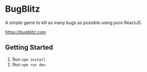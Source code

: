 # BugBlitz

A simple game to kill as many bugs as possible using pure ReactJS. 

https://bugblitz.com

## Getting Started

1. Run `npm install`
2. Run `npm run dev`

